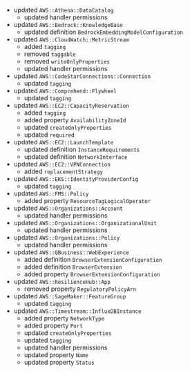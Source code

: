 - updated `AWS::Athena::DataCatalog`
  - updated handler permissions
- updated `AWS::Bedrock::KnowledgeBase`
  - updated definition `BedrockEmbeddingModelConfiguration`
- updated `AWS::CloudWatch::MetricStream`
  - added `tagging`
  - removed `taggable`
  - removed `writeOnlyProperties`
  - updated handler permissions
- updated `AWS::CodeStarConnections::Connection`
  - updated `tagging`
- updated `AWS::Comprehend::Flywheel`
  - updated `tagging`
- updated `AWS::EC2::CapacityReservation`
  - added `tagging`
  - added property `AvailabilityZoneId`
  - updated `createOnlyProperties`
  - updated `required`
- updated `AWS::EC2::LaunchTemplate`
  - updated definition `InstanceRequirements`
  - updated definition `NetworkInterface`
- updated `AWS::EC2::VPNConnection`
  - added `replacementStrategy`
- updated `AWS::EKS::IdentityProviderConfig`
  - updated `tagging`
- updated `AWS::FMS::Policy`
  - added property `ResourceTagLogicalOperator`
- updated `AWS::Organizations::Account`
  - updated handler permissions
- updated `AWS::Organizations::OrganizationalUnit`
  - updated handler permissions
- updated `AWS::Organizations::Policy`
  - updated handler permissions
- updated `AWS::QBusiness::WebExperience`
  - added definition `BrowserExtensionConfiguration`
  - added definition `BrowserExtension`
  - added property `BrowserExtensionConfiguration`
- updated `AWS::ResilienceHub::App`
  - removed property `RegulatoryPolicyArn`
- updated `AWS::SageMaker::FeatureGroup`
  - updated `tagging`
- updated `AWS::Timestream::InfluxDBInstance`
  - added property `NetworkType`
  - added property `Port`
  - updated `createOnlyProperties`
  - updated `tagging`
  - updated handler permissions
  - updated property `Name`
  - updated property `Status`
